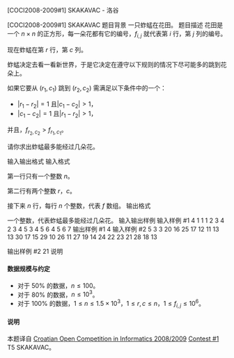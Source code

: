 



[COCI2008-2009#1] SKAKAVAC - 洛谷














[COCI2008-2009#1] SKAKAVAC
题目背景
一只蚱蜢在花田。
题目描述
花田是一个 $n\times n$ 的正方形，每一朵花都有它的编号，$f_{i,j}$ 就代表第 $i$ 行，第 $j$ 列的编号。

现在蚱蜢在第 $r$ 行，第 $c$ 列。

蚱蜢决定去看一看新世界，于是它决定在遵守以下规则的情况下尽可能多的跳到花朵上。

如果它要从 $(r_1,c_1)$ 跳到 $(r_2,c_2)$ 需满足以下条件中的一个：

- $|r_1-r_2|=1$ 且$|c_1-c_2|>1$，
- $|c_1-c_2|=1$ 且$|r_1-r_2|>1$，

并且，$f_{r_2,c_2}>f_{r_1,c_1}$。

请你求出蚱蜢最多能经过几朵花。

输入输出格式
输入格式

第一行只有一个整数 $n$。

第二行有两个整数 $r$，$c$。

接下来 $n$ 行，每行 $n$ 个整数，代表 $f$ 数组。
输出格式

一个整数，代表蚱蜢最多能经过几朵花。
输入输出样例
输入样例 #1
4
1 1
1 2 3 4
2 3 4 5
3 4 5 6
4 5 6 7 
输出样例 #1
4
输入样例 #2
5
3 3
20 16 25 17 12
11 13 13 30 17
15 29 10 26 11
27 19 14 24 22
23 21 28 18 13 

输出样例 #2
21
说明
#### 数据规模与约定
- 对于 $50\%$ 的数据，$n\le 100$。
- 对于 $80\%$ 的数据，$n\le 10^3$。
- 对于 $100\%$ 的数据，$1\le n\le 1.5\times 10^3$，$1\le r,c\le n$，$1\le f_{i,j}\le 10^6$。
#### 说明
本题译自 [Croatian Open Competition in Informatics 2008/2009](https://hsin.hr/coci/archive/2008_2009) [Contest #1](https://hsin.hr/coci/archive/2008_2009/contest1_tasks.pdf) T5 SKAKAVAC。






